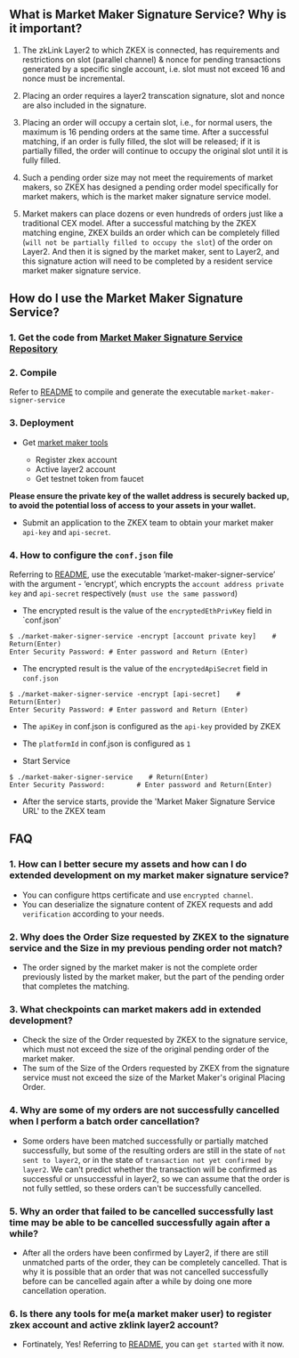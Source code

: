 
## What is Market Maker Signature Service? Why is it important? 

1. The zkLink Layer2 to which ZKEX is connected, has requirements and restrictions on slot (parallel channel) & nonce for pending transactions generated by a specific single account, i.e. slot must not exceed 16 and nonce must be incremental.

2. Placing an order requires a layer2 transcation signature, slot and nonce are also included in the signature.

3. Placing an order will occupy a certain slot, i.e., for normal users, the maximum is 16 pending orders at the same time. After a successful matching, if an order is fully filled, the slot will be released; if it is partially filled, the order will continue to occupy the original slot until it is fully filled.

4. Such a pending order size may not meet the requirements of market makers, so ZKEX has designed a pending order model specifically for market makers, which is the market maker signature service model.

5. Market makers can place dozens or even hundreds of orders just like a traditional CEX model. After a successful matching by the ZKEX matching engine, ZKEX builds an order which can be completely filled (`will not be partially filled to occupy the slot`) of the order on Layer2. And then it is signed by the market maker, sent to Layer2, and this signature action will need to be completed by a resident service market maker signature service.

## How do I use the Market Maker Signature Service?

### 1. Get the code from [Market Maker Signature Service Repository](https://github.com/ZKEX/market-maker-signer-service)

### 2. Compile

Refer to [README](https://github.com/ZKEX/market-maker-signer-service/blob/master/README.md) to compile and generate the executable `market-maker-signer-service` 

### 3. Deployment

- Get [market maker tools](https://github.com/ZKEX/zkex-mm-tools)

  - Register zkex account
  - Active layer2 account
  - Get testnet token from faucet

**Please ensure the private key of the wallet address is securely backed up, to avoid the potential loss of access to your assets in your wallet.**

- Submit an application to the ZKEX team to obtain your market maker  `api-key` and `api-secret`.

### 4. How to configure the `conf.json` file

Referring to [README](https://github.com/ZKEX/market-maker-signer-service/blob/master/README.md), use the executable ‘market-maker-signer-service’ with the argument - ‘encrypt’, which encrypts the `account address private key` and `api-secret` respectively (`must use the same password`)

- The encrypted result is the value of the `encryptedEthPrivKey` field in `conf.json'
```
$ ./market-maker-signer-service -encrypt [account private key]    # Return(Enter)
Enter Security Password: # Enter password and Return (Enter)
```

- The encrypted result is the value of the `encryptedApiSecret` field in `conf.json`
```
$ ./market-maker-signer-service -encrypt [api-secret]    # Return(Enter)
Enter Security Password: # Enter password and Return (Enter)
```

- The `apiKey` in conf.json is configured as the `api-key` provided by ZKEX     

- The `platformId` in conf.json is configured as `1`
- Start Service
```
$ ./market-maker-signer-service    # Return(Enter)
Enter Security Password:        # Enter password and Return(Enter)
```
- After the service starts, provide the 'Market Maker Signature Service URL' to the ZKEX team

## FAQ

### 1. How can I better secure my assets and how can I do extended development on my market maker signature service?
- You can configure https certificate and use `encrypted channel`.
- You can deserialize the signature content of ZKEX requests and add `verification` according to your needs.

### 2. Why does the Order Size requested by ZKEX to the signature service and the Size in my previous pending order not match?
- The order signed by the market maker is not the complete order previously listed by the market maker, but the part of the pending order that completes the matching.

### 3. What checkpoints can market makers add in extended development?
- Check the size of the Order requested by ZKEX to the signature service, which must not exceed the size of the original pending order of the market maker.
- The sum of the Size of the Orders requested by ZKEX from the signature service must not exceed the size of the Market Maker's original Placing Order.

### 4. Why are some of my orders are not successfully cancelled when I perform a batch order cancellation? 
- Some orders have been matched successfully or partially matched successfully, but some of the resulting orders are still in the state of `not sent to layer2`, or in the state of `transaction not yet confirmed by layer2`. We can't predict whether the transaction will be confirmed as successful or unsuccessful in layer2, so we can assume that the order is not fully settled, so these orders can't be successfully cancelled.

### 5. Why an order that failed to be cancelled successfully last time may be able to be cancelled successfully again after a while?
- After all the orders have been confirmed by Layer2, if there are still unmatched parts of the order, they can be completely cancelled. That is why it is possible that an order that was not cancelled successfully before can be cancelled again after a while by doing one more cancellation operation.

### 6. Is there any tools for me(a market maker user) to register zkex account and active zklink layer2 account?
- Fortinately, Yes! Referring to [README](https://github.com/ZKEX/zkex-mm-tools/blob/master/README.md), you can `get started` with it now.

